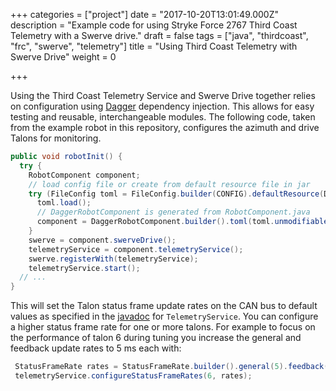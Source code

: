 +++
categories = ["project"]
date = "2017-10-20T13:01:49.000Z"
description = "Example code for using Stryke Force 2767 Third Coast Telemetry with a Swerve drive."
draft = false
tags = ["java", "thirdcoast", "frc", "swerve", "telemetry"]
title = "Using Third Coast Telemetry with Swerve Drive"
weight = 0

+++

Using the Third Coast Telemetry Service and Swerve Drive together relies on configuration using [Dagger](https://google.github.io/dagger/) dependency injection. This allows for easy testing and reusable, interchangeable modules. The following code, taken from the example robot in this repository, configures the azimuth and drive Talons for monitoring.

```java
public void robotInit() {
  try {
    RobotComponent component;
    // load config file or create from default resource file in jar
    try (FileConfig toml = FileConfig.builder(CONFIG).defaultResource(DEFAULT_CONFIG).build()) {
      toml.load();
      // DaggerRobotComponent is generated from RobotComponent.java
      component = DaggerRobotComponent.builder().toml(toml.unmodifiable()).build();
    }
    swerve = component.swerveDrive();
    telemetryService = component.telemetryService();
    swerve.registerWith(telemetryService);
    telemetryService.start();
  // ...
}
```

This will set the Talon status frame update rates on the CAN bus to default values as specified in the [javadoc][javadoc] for `TelemetryService`. You can configure a higher status frame rate for one or more talons. For example to focus on the performance of talon 6 during tuning you increase the general and feedback update rates to 5 ms each with:

```java
 StatusFrameRate rates = StatusFrameRate.builder().general(5).feedback(5).build();
 telemetryService.configureStatusFrameRates(6, rates);

```

[javadoc]: https://strykeforce.github.io/thirdcoast/javadoc/

